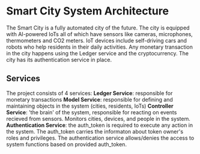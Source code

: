 # Smart City System Architecture

The Smart City is a fully automated city of the future. The city is equipped with AI-powered IoTs all of which have sensors like cameras, microphones, thermometers and CO2 meters. IoT devices include self-driving cars and robots who help residents in their daily activities. Any monetary transaction in the city happens using the Ledger service and the cryptocurrency. The city has its authentication service in place.

## Services

The project consists of 4 services: 
**Ledger Service**: responsible for monetary transactions
**Model Service**: responsible for defining and maintaining objects in the system (cities, residents, IoTs)
**Controller Service**: 'the brain' of the system, responsible for reacting on events recieved from sensors. Monitors cities, devices, and people in the system.
**Authentication Service**: the auth_token is required to execute any action in the system. The auth_token carries the informaton about token owner's roles and privileges. The authentication service allows/denies the access to system functions based on provided auth_token.
